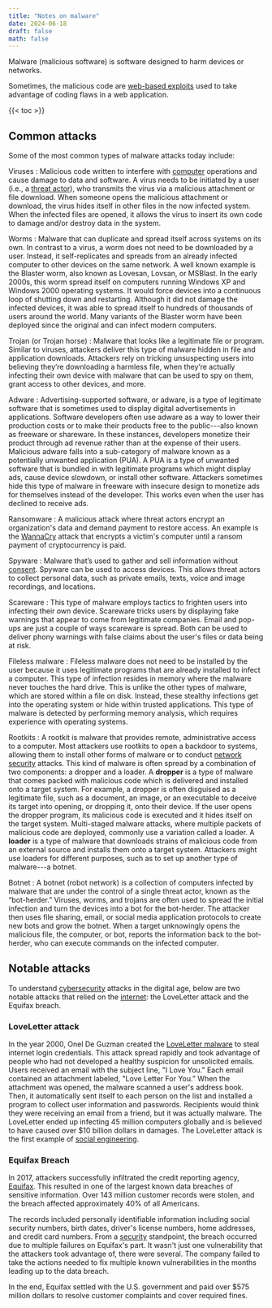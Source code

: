 ```yaml
---
title: "Notes on malware"
date: 2024-06-18
draft: false
math: false
---
```


Malware (malicious software) is software designed to harm devices or
networks.

Sometimes, the malicious code are [web-based exploits](/web-based-exploits)
used to take advantage of coding flaws in
a web application.

{{< toc >}}

## Common attacks

Some of the most common types of malware attacks today include:

Viruses
: Malicious code written to interfere with [computer](/computer)
operations and cause damage to data and software. A virus needs to be
initiated by a user (i.e., a [threat actor](/threat-actor)), who
transmits the virus via a malicious attachment or file download. When
someone opens the malicious attachment or download, the virus hides
itself in other files in the now infected system. When the infected
files are opened, it allows the virus to insert its own code to damage
and/or destroy data in the system.

Worms
: Malware that can duplicate and spread itself across systems on its
own. In contrast to a virus, a worm does not need to be downloaded by a
user. Instead, it self-replicates and spreads from an already infected
computer to other devices on the same network. A well known example is
the Blaster worm, also known as Lovesan, Lovsan, or MSBlast. In the
early 2000s, this worm spread itself on computers running Windows XP and
Windows 2000 operating systems. It would force devices into a continuous
loop of shutting down and restarting. Although it did not damage the
infected devices, it was able to spread itself to hundreds of thousands
of users around the world. Many variants of the Blaster worm have been
deployed since the original and can infect modern computers.

Trojan (or Trojan horse)
: Malware that looks like a legitimate file or program. Similar to
viruses, attackers deliver this type of malware hidden in file and
application downloads. Attackers rely on tricking unsuspecting users
into believing they’re downloading a harmless file, when they’re
actually infecting their own device with malware that can be used to spy
on them, grant access to other devices, and more.

Adware
: Advertising-supported software, or adware, is a type of legitimate
software that is sometimes used to display digital advertisements in
applications. Software developers often use adware as a way to lower
their production costs or to make their products free to the
public---also known as freeware or shareware. In these instances,
developers monetize their product through ad revenue rather than at the
expense of their users. Malicious adware falls into a sub-category of
malware known as a potentially unwanted application (PUA). A PUA is a
type of unwanted software that is bundled in with legitimate programs
which might display ads, cause device slowdown, or install other
software. Attackers sometimes hide this type of malware in freeware with
insecure design to monetize ads for themselves instead of the developer.
This works even when the user has declined to receive ads.

Ransomware
: A malicious attack where threat actors encrypt an organization's data
and demand payment to restore access. An example is the
[WannaCry](https://en.wikipedia.org/wiki/WannaCry_ransomware_attack)
attack that encrypts a victim's computer until a ransom payment of
cryptocurrency is paid.

Spyware
: Malware that’s used to gather and sell information without
[consent](/consent). Spyware can be used to access devices. This allows
threat actors to collect personal data, such as private emails, texts,
voice and image recordings, and locations.

Scareware
: This type of malware employs tactics to frighten users into infecting
their own device. Scareware tricks users by displaying fake warnings
that appear to come from legitimate companies. Email and pop-ups are
just a couple of ways scareware is spread. Both can be used to deliver
phony warnings with false claims about the user's files or data being at
risk.

Fileless malware
: Fileless malware does not need to be installed by the user because it
uses legitimate programs that are already installed to infect a
computer. This type of infection resides in memory where the malware
never touches the hard drive. This is unlike the other types of malware,
which are stored within a file on disk. Instead, these stealthy
infections get into the operating system or hide within trusted
applications. This type of malware is detected by performing memory
analysis, which requires experience with operating systems.

Rootkits
: A rootkit is malware that provides remote, administrative access to a
computer. Most attackers use rootkits to open a backdoor to systems,
allowing them to install other forms of malware or to conduct [network
security](/network-security) attacks. This kind of malware is often
spread by a combination of two components: a dropper and a loader. A
**dropper** is a type of malware that comes packed with malicious code
which is delivered and installed onto a target system. For example, a
dropper is often disguised as a legitimate file, such as a document, an
image, or an executable to deceive its target into opening, or dropping
it, onto their device. If the user opens the dropper program, its
malicious code is executed and it hides itself on the target system.
Multi-staged malware attacks, where multiple packets of malicious code
are deployed, commonly use a variation called a loader. A **loader** is
a type of malware that downloads strains of malicious code from an
external source and installs them onto a target system. Attackers might
use loaders for different purposes, such as to set up another type of
malware---a botnet.

Botnet
: A botnet (robot network) is a collection of computers infected by
malware that are under the control of a single threat actor, known as
the “bot-herder.” Viruses, worms, and trojans are often used to spread
the initial infection and turn the devices into a bot for the
bot-herder. The attacker then uses file sharing, email, or social media
application protocols to create new bots and grow the botnet. When a
target unknowingly opens the malicious file, the computer, or bot,
reports the information back to the bot-herder, who can execute commands
on the infected computer.

## Notable attacks

To understand [cybersecurity](/cybersecurity) attacks in the digital age,
below are two notable attacks that relied on the [internet](/internet):
the LoveLetter attack and the Equifax breach.

### LoveLetter attack

In the year 2000, Onel De Guzman created the [LoveLetter malware](https://en.wikipedia.org/wiki/ILOVEYOU) to steal
internet login credentials. This attack spread rapidly and took
advantage of people who had not developed a healthy suspicion for
unsolicited emails. Users received an email with the subject line, "I
Love You." Each email contained an attachment labeled, "Love Letter For
You." When the attachment was opened, the malware scanned a user's
address book. Then, it automatically sent itself to each person on the
list and installed a program to collect user information and passwords.
Recipients would think they were receiving an email from a friend, but
it was actually malware. The LoveLetter ended up infecting 45 million
computers globally and is believed to have caused over $10 billion
dollars in damages. The LoveLetter attack is the first example of
[social engineering](/social-engineering).

### Equifax Breach

In 2017, attackers successfully infiltrated the credit reporting agency,
[Equifax](https://en.wikipedia.org/wiki/2017_Equifax_data_breach).
This resulted in one of the largest known data breaches of
sensitive information. Over 143 million customer records were stolen,
and the breach affected approximately 40% of all Americans.

The records included personally identifiable information including
social security numbers, birth dates, driver's license numbers, home
addresses, and credit card numbers. From a [security](/security)
standpoint, the
breach occurred due to multiple failures on Equifax's part. It wasn't
just one vulnerability that the attackers took advantage of, there were
several. The company failed to take the actions needed to fix multiple
known vulnerabilities in the months leading up to the data breach.

In the end, Equifax settled with the U.S. government and paid over $575
million dollars to resolve customer complaints and cover required fines.

